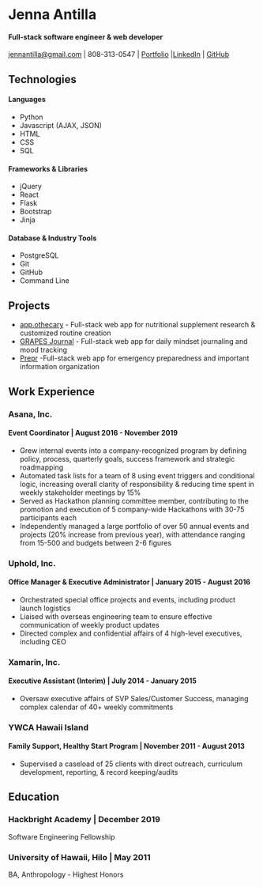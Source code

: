 # Jenna Antilla
#### Full-stack software engineer & web developer
jennantilla@gmail.com | 808-313-0547 | [Portfolio][3] |[LinkedIn][2] | [GitHub][3]

[1]: http://jennantilla.github.io/
[2]: https://www.linkedin.com/in/jennantilla/
[3]: https://github.com/jennantilla


## Technologies
#### Languages
* Python
* Javascript (AJAX, JSON)
* HTML
* CSS
* SQL

#### Frameworks & Libraries
* jQuery
* React
* Flask
* Bootstrap
* Jinja

#### Database & Industry Tools
* PostgreSQL
* Git
* GitHub
* Command Line

## Projects
* [app.othecary][4] - Full-stack web app for nutritional supplement research & customized routine creation
* [GRAPES Journal][5] - Full-stack web app for daily mindset journaling and mood tracking
* [Prepr][6] -Full-stack web app for emergency preparedness and important information organization

[4]: https://github.com/jennantilla/app.othecary
[5]: https://github.com/jennantilla/grapes-journal
[6]: https://github.com/jennantilla/prepper


## Work Experience
### Asana, Inc.
#### Event Coordinator | August 2016 - November 2019
* Grew internal events into a company-recognized program by defining policy, process, quarterly goals, success framework and strategic roadmapping
* Automated task lists for a team of 8 using event triggers and conditional logic, increasing overall clarity of responsibility & reducing time spent in weekly stakeholder meetings by 15%
* Served as Hackathon planning committee member, contributing to the promotion and execution of 5 company-wide Hackathons with 30-75 participants each
* Independently managed a large portfolio of over 50 annual events and projects (20% increase from previous year), with attendance ranging from 15-500 and budgets between 2-6 figures

### Uphold, Inc.
#### Office Manager & Executive Administrator | January 2015 - August 2016
* Orchestrated special office projects and events, including product launch logistics
* Liaised with overseas engineering team to ensure effective communication of weekly product updates
* Directed complex and confidential affairs of 4 high-level executives, including CEO

### Xamarin, Inc.
#### Executive Assistant (Interim) | July 2014 - January 2015
* Oversaw executive affairs of SVP Sales/Customer Success, managing complex calendar of 40+ weekly commitments

### YWCA Hawaii Island
#### Family Support, Healthy Start Program | November 2011 - August 2013
* Supervised a caseload of 25 clients with direct outreach, curriculum development, reporting, & record keeping/audits

## Education
### Hackbright Academy | December 2019
Software Engineering Fellowship

### University of Hawaii, Hilo | May 2011
BA, Anthropology - Highest Honors